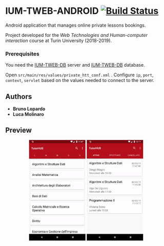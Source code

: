 # IUM-TWEB-ANDROID [![Build Status](https://travis-ci.org/BrunoLopardo/IUM-TWEB-ANDROID.svg?branch=master)](https://travis-ci.org/BrunoLopardo/IUM-TWEB-ANDROID)
Android application that manages online private lessons bookings.

Project developed for the *Web Technologies and Human-computer interaction* course at Turin University (2018-2019).

### Prerequisites

You need the [IUM-TWEB-DB](https://github.com/BrunoLopardo/IUM-TWEB-SERVER) server and [IUM-TWEB-DB](https://github.com/BrunoLopardo/IUM-TWEB-DB) database.

Open ```src/main/res/values/private_htt_conf.xml``` . Configure ```ip```, ```port```, ```context```, ```servlet``` based on the values needed to connect to the server.


## Authors

* **Bruno Lopardo** 
* **Luca Molinaro** 

## Preview
<p align="center">
  <img src="https://raw.githubusercontent.com/BrunoLopardo/IUM-TWEB-ANDROID/master/doc/1.gif" width="35%" height="35%">
  <img src="https://raw.githubusercontent.com/BrunoLopardo/IUM-TWEB-ANDROID/master/doc/2.gif" width="35%" height="35%">
</p>
